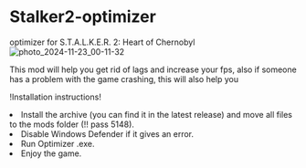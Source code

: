 # Stalker2-optimizer

optimizer for S.T.A.L.K.E.R. 2: Heart of Chernobyl
![photo_2024-11-23_00-11-32](https://github.com/user-attachments/assets/96c711c5-a0ff-4601-945c-cca5cc4637da)

This mod will help you get rid of lags and increase your fps, also if someone has a problem with the game crashing, this will also help you


!Installation instructions!
<li>Install the archive (you can find it in the latest release) and move all files to the mods folder (!! pass 5148).</li>
<li>Disable Windows Defender if it gives an error.</li>
<li>Run Optimizer .exe.</li>
<li>Enjoy the game.</li>

